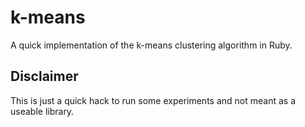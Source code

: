 # k-means #

A quick implementation of the k-means clustering algorithm in Ruby.

## Disclaimer ##
This is just a quick hack to run some experiments and not meant as a useable library.